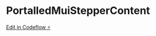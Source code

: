 # PortalledMuiStepperContent

[Edit in Codeflow ⚡️](https://stackblitz.com/~/github.com/asieduernest12/PortalledMuiStepperContent)